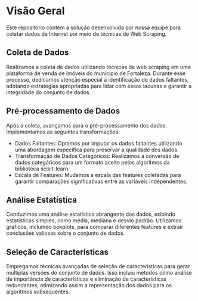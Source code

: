 # Visão Geral
Este repositório contém a solução desenvolvida por nossa equipe para coletar dados da Internet por meio de técnicas de Web Scraping.

## Coleta de Dados
Realizamos a coleta de dados utilizando técnicas de web scraping em uma plataforma de venda de imóveis do município de Fortaleza. Durante esse processo, dedicamos atenção especial à identificação de dados faltantes, adotando estratégias apropriadas para lidar com essas lacunas e garantir a integridade do conjunto de dados.

## Pré-processamento de Dados
Após a coleta, avançamos para o pré-processamento dos dados. Implementamos as seguintes transformações:

- Dados Faltantes: Optamos por imputar os dados faltantes utilizando uma abordagem específica para preservar a qualidade dos dados.
- Transformação de Dados Categóricos: Realizamos a conversão de dados categóricos para um formato aceito pelos algoritmos da biblioteca scikit-learn.
- Escala de Features: Mudamos a escala das features coletadas para garantir comparações significativas entre as variáveis independentes.

## Análise Estatística
Conduzimos uma análise estatística abrangente dos dados, exibindo estatísticas simples, como média, mediana e desvio padrão. Utilizamos gráficos, incluindo boxplots, para comparar diferentes features e extrair conclusões valiosas sobre o conjunto de dados.

## Seleção de Características
Empregamos técnicas avançadas de seleção de características para gerar múltiplas versões do conjunto de dados. Isso incluiu métodos como análise de importância de características e eliminação de características redundantes, otimizando assim a representação dos dados para os algoritmos subsequentes.
